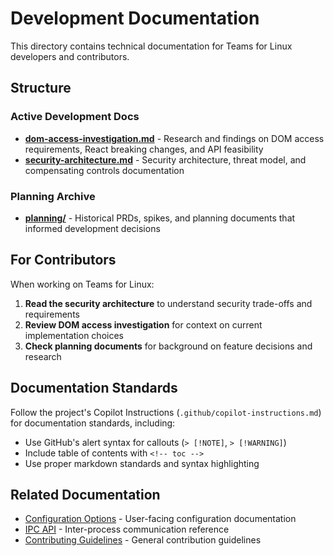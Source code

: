 # Development Documentation

This directory contains technical documentation for Teams for Linux developers and contributors.

## Structure

### Active Development Docs
- **[dom-access-investigation.md](dom-access-investigation.md)** - Research and findings on DOM access requirements, React breaking changes, and API feasibility
- **[security-architecture.md](security-architecture.md)** - Security architecture, threat model, and compensating controls documentation

### Planning Archive
- **[planning/](planning/)** - Historical PRDs, spikes, and planning documents that informed development decisions

## For Contributors

When working on Teams for Linux:

1. **Read the security architecture** to understand security trade-offs and requirements
2. **Review DOM access investigation** for context on current implementation choices  
3. **Check planning documents** for background on feature decisions and research

## Documentation Standards

Follow the project's Copilot Instructions (`.github/copilot-instructions.md`) for documentation standards, including:
- Use GitHub's alert syntax for callouts (`> [!NOTE]`, `> [!WARNING]`)  
- Include table of contents with `<!-- toc -->`
- Use proper markdown standards and syntax highlighting

## Related Documentation

- [Configuration Options](../configuration.md) - User-facing configuration documentation
- [IPC API](../ipc-api.md) - Inter-process communication reference
- [Contributing Guidelines](../contributing.md) - General contribution guidelines